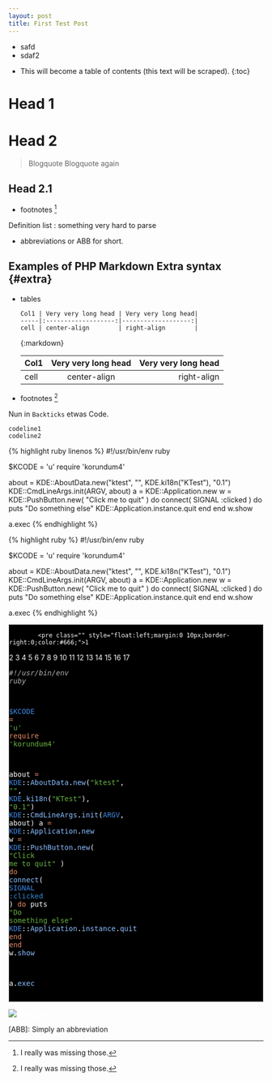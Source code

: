 ```yaml
---
layout: post
title: First Test Post
---
```


- safd
- sdaf2

* This will become a table of contents (this text will be scraped).
{:toc}

# Head 1

# Head 2

> Blogquote
> Blogquote again

## Head 2.1

* footnotes [^foot]

Definition list
: something very hard to parse

*   abbreviations or ABB for short.


Examples of PHP Markdown Extra syntax {#extra}
-------------------------------------

*   tables

        Col1 | Very very long head | Very very long head|
        -----|:-------------------:|-------------------:|
        cell | center-align        | right-align        |
    {:markdown}

    Col1 | Very very long head | Very very long head|
    -----|:-------------------:|-------------------:|
    cell | center-align        | right-align        |


*   footnotes [^foot]

Nun in `Backticks` etwas Code.

    codeline1
    codeline2


{% highlight ruby linenos %}
#!/usr/bin/env ruby

$KCODE = 'u'
require 'korundum4'

about = KDE::AboutData.new("ktest", "", KDE.ki18n("KTest"), "0.1")
KDE::CmdLineArgs.init(ARGV, about)
a = KDE::Application.new
w = KDE::PushButton.new( "Click me to quit" ) do
  connect( SIGNAL :clicked ) do
    puts "Do something else"
    KDE::Application.instance.quit
  end
end
w.show

a.exec
{% endhighlight %}

{% highlight ruby %}
#!/usr/bin/env ruby

$KCODE = 'u'
require 'korundum4'

about = KDE::AboutData.new("ktest", "", KDE.ki18n("KTest"), "0.1")
KDE::CmdLineArgs.init(ARGV, about)
a = KDE::Application.new
w = KDE::PushButton.new( "Click me to quit" ) do
  connect( SIGNAL :clicked ) do
    puts "Do something else"
    KDE::Application.instance.quit
  end
end
w.show

a.exec
{% endhighlight %}


<div style="overflow:auto;border:solid 1px #ccc;background:#000;color:#F8F8F8">
          <div class="section">
            
            <pre class="" style="float:left;margin:0 10px;border-right:0;color:#666;">1
2
3
4
5
6
7
8
9
10
11
12
13
14
15
16
17</pre>
            <pre class="sunburst"><span style="color:#AEAEAE;font-style:italic;"><span style="color:#AEAEAE;font-style:italic;">#</span>!/usr/bin/env ruby</span>

<span style="color:#3E87E3;"><span style="color:#3E87E3;">$</span>KCODE</span> <span style="color:#E28964;">=</span> <span style="color:#65B042;"><span style="color:#65B042;">'</span>u<span style="color:#65B042;">'</span></span>
<span style="color:#E28964;">require</span> <span style="color:#65B042;"><span style="color:#65B042;">'</span>korundum4<span style="color:#65B042;">'</span></span>

about <span style="color:#E28964;">=</span> <span style="color:#3E87E3;">KDE</span>::<span style="color:#89BDFF;">AboutData</span>.<span style="color:#89BDFF;">new</span>(<span style="color:#65B042;"><span style="color:#65B042;">&quot;</span>ktest<span style="color:#65B042;">&quot;</span></span>, <span style="color:#65B042;"><span style="color:#65B042;">&quot;</span><span style="color:#65B042;">&quot;</span></span>, <span style="color:#3E87E3;">KDE</span>.<span style="color:#89BDFF;">ki18n</span>(<span style="color:#65B042;"><span style="color:#65B042;">&quot;</span>KTest<span style="color:#65B042;">&quot;</span></span>), <span style="color:#65B042;"><span style="color:#65B042;">&quot;</span>0.1<span style="color:#65B042;">&quot;</span></span>)
<span style="color:#3E87E3;">KDE</span>::<span style="color:#89BDFF;">CmdLineArgs</span>.<span style="color:#89BDFF;">init</span>(<span style="color:#3E87E3;">ARGV</span>, about)
a <span style="color:#E28964;">=</span> <span style="color:#3E87E3;">KDE</span>::<span style="color:#89BDFF;">Application</span>.<span style="color:#89BDFF;">new</span>
w <span style="color:#E28964;">=</span> <span style="color:#3E87E3;">KDE</span>::<span style="color:#89BDFF;">PushButton</span>.<span style="color:#89BDFF;">new</span>( <span style="color:#65B042;"><span style="color:#65B042;">&quot;</span>Click me to quit<span style="color:#65B042;">&quot;</span></span> ) <span style="color:#E28964;">do</span>
  <span style="color:#89BDFF;">connect</span>( <span style="color:#3E87E3;">SIGNAL</span> <span style="color:#3387CC;"><span style="color:#3387CC;">:</span>clicked</span> ) <span style="color:#E28964;">do</span>
    puts <span style="color:#65B042;"><span style="color:#65B042;">&quot;</span>Do something else<span style="color:#65B042;">&quot;</span></span>
    <span style="color:#3E87E3;">KDE</span>::<span style="color:#89BDFF;">Application</span>.<span style="color:#89BDFF;">instance</span>.<span style="color:#89BDFF;">quit</span>
  <span style="color:#E28964;">end</span>
<span style="color:#E28964;">end</span>
w.<span style="color:#89BDFF;">show</span>

a.<span style="color:#89BDFF;">exec</span>
</pre>
          </div>
        </div>

<a href="http://refactormycode.com/codes/968-minimal-code-example-ruby-and-kde" style="color:#fff" title="As seen on RefactorMyCode.com"><img alt="Small_logo" src="http://refactormycode.com/images/small_logo.gif" style="border:0" /></a>

<script src='http://pastie.org/788392.js'> </script>


[^foot]: I really was missing those.

[ABB]: Simply an abbreviation



